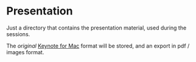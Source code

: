 # Presentation

Just a directory that contains the presentation material, used during the sessions.

The _original_ [Keynote for Mac](http://www.apple.com/mac/keynote/) format will be stored, and an export in pdf / images format.
